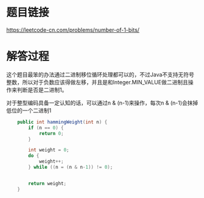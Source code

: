 # 题目链接
https://leetcode-cn.com/problems/number-of-1-bits/

# 解答过程
这个题目最笨的办法通过二进制移位循环处理都可以的，不过Java不支持无符号整数，所以对于负数应该得做左移，并且是和Integer.MIN_VALUE做二进制且操作来判断是否是二进制1。

对于整型编码具备一定认知的话，可以通过n & (n-1)来操作，每次n & (n-1)会抹掉低位的一个二进制1

```java
	public int hammingWeight(int n) {
		if (n == 0) {
			return 0;
		}

		int weight = 0;
		do {
			weight++;
		} while ((n = (n & n-1)) != 0);


		return weight;
	}
```